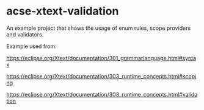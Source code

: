 # acse-xtext-validation

An example project that shows the usage of enum rules, scope providers and validators.

Example used from:

https://eclipse.org/Xtext/documentation/301_grammarlanguage.html#syntax

https://eclipse.org/Xtext/documentation/303_runtime_concepts.html#scoping

https://eclipse.org/Xtext/documentation/303_runtime_concepts.html#validation
